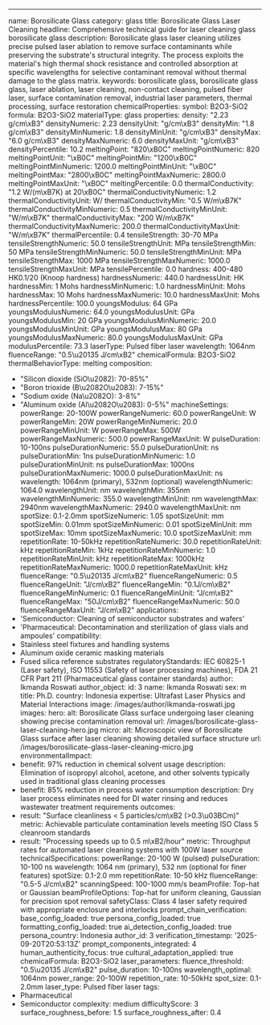 ---
name: Borosilicate Glass
category: glass
title: Borosilicate Glass Laser Cleaning
headline: Comprehensive technical guide for laser cleaning glass borosilicate glass
description: Borosilicate glass laser cleaning utilizes precise pulsed laser ablation
  to remove surface contaminants while preserving the substrate's structural integrity.
  The process exploits the material's high thermal shock resistance and controlled
  absorption at specific wavelengths for selective contaminant removal without thermal
  damage to the glass matrix.
keywords: borosilicate glass, borosilicate glass glass, laser ablation, laser cleaning,
  non-contact cleaning, pulsed fiber laser, surface contamination removal, industrial
  laser parameters, thermal processing, surface restoration
chemicalProperties:
  symbol: B2O3-SiO2
  formula: B2O3-SiO2
  materialType: glass
properties:
  density: "2.23 g/cm\xB3"
  densityNumeric: 2.23
  densityUnit: "g/cm\xB3"
  densityMin: "1.8 g/cm\xB3"
  densityMinNumeric: 1.8
  densityMinUnit: "g/cm\xB3"
  densityMax: "6.0 g/cm\xB3"
  densityMaxNumeric: 6.0
  densityMaxUnit: "g/cm\xB3"
  densityPercentile: 10.2
  meltingPoint: "820\xB0C"
  meltingPointNumeric: 820
  meltingPointUnit: "\xB0C"
  meltingPointMin: "1200\xB0C"
  meltingPointMinNumeric: 1200.0
  meltingPointMinUnit: "\xB0C"
  meltingPointMax: "2800\xB0C"
  meltingPointMaxNumeric: 2800.0
  meltingPointMaxUnit: "\xB0C"
  meltingPercentile: 0.0
  thermalConductivity: "1.2 W/(m\xB7K) at 20\xB0C"
  thermalConductivityNumeric: 1.2
  thermalConductivityUnit: W/
  thermalConductivityMin: "0.5 W/m\xB7K"
  thermalConductivityMinNumeric: 0.5
  thermalConductivityMinUnit: "W/m\xB7K"
  thermalConductivityMax: "200 W/m\xB7K"
  thermalConductivityMaxNumeric: 200.0
  thermalConductivityMaxUnit: "W/m\xB7K"
  thermalPercentile: 0.4
  tensileStrength: 30-70 MPa
  tensileStrengthNumeric: 50.0
  tensileStrengthUnit: MPa
  tensileStrengthMin: 50 MPa
  tensileStrengthMinNumeric: 50.0
  tensileStrengthMinUnit: MPa
  tensileStrengthMax: 1000 MPa
  tensileStrengthMaxNumeric: 1000.0
  tensileStrengthMaxUnit: MPa
  tensilePercentile: 0.0
  hardness: 400-480 HK0.1/20 (Knoop hardness)
  hardnessNumeric: 440.0
  hardnessUnit: HK
  hardnessMin: 1 Mohs
  hardnessMinNumeric: 1.0
  hardnessMinUnit: Mohs
  hardnessMax: 10 Mohs
  hardnessMaxNumeric: 10.0
  hardnessMaxUnit: Mohs
  hardnessPercentile: 100.0
  youngsModulus: 64 GPa
  youngsModulusNumeric: 64.0
  youngsModulusUnit: GPa
  youngsModulusMin: 20 GPa
  youngsModulusMinNumeric: 20.0
  youngsModulusMinUnit: GPa
  youngsModulusMax: 80 GPa
  youngsModulusMaxNumeric: 80.0
  youngsModulusMaxUnit: GPa
  modulusPercentile: 73.3
  laserType: Pulsed fiber laser
  wavelength: 1064nm
  fluenceRange: "0.5\u20135 J/cm\xB2"
  chemicalFormula: B2O3-SiO2
  thermalBehaviorType: melting
composition:
- "Silicon dioxide (SiO\u2082): 70-85%"
- "Boron trioxide (B\u2082O\u2083): 7-15%"
- "Sodium oxide (Na\u2082O): 3-8%"
- "Aluminum oxide (Al\u2082O\u2083): 0-5%"
machineSettings:
  powerRange: 20-100W
  powerRangeNumeric: 60.0
  powerRangeUnit: W
  powerRangeMin: 20W
  powerRangeMinNumeric: 20.0
  powerRangeMinUnit: W
  powerRangeMax: 500W
  powerRangeMaxNumeric: 500.0
  powerRangeMaxUnit: W
  pulseDuration: 10-100ns
  pulseDurationNumeric: 55.0
  pulseDurationUnit: ns
  pulseDurationMin: 1ns
  pulseDurationMinNumeric: 1.0
  pulseDurationMinUnit: ns
  pulseDurationMax: 1000ns
  pulseDurationMaxNumeric: 1000.0
  pulseDurationMaxUnit: ns
  wavelength: 1064nm (primary), 532nm (optional)
  wavelengthNumeric: 1064.0
  wavelengthUnit: nm
  wavelengthMin: 355nm
  wavelengthMinNumeric: 355.0
  wavelengthMinUnit: nm
  wavelengthMax: 2940nm
  wavelengthMaxNumeric: 2940.0
  wavelengthMaxUnit: nm
  spotSize: 0.1-2.0mm
  spotSizeNumeric: 1.05
  spotSizeUnit: mm
  spotSizeMin: 0.01mm
  spotSizeMinNumeric: 0.01
  spotSizeMinUnit: mm
  spotSizeMax: 10mm
  spotSizeMaxNumeric: 10.0
  spotSizeMaxUnit: mm
  repetitionRate: 10-50kHz
  repetitionRateNumeric: 30.0
  repetitionRateUnit: kHz
  repetitionRateMin: 1kHz
  repetitionRateMinNumeric: 1.0
  repetitionRateMinUnit: kHz
  repetitionRateMax: 1000kHz
  repetitionRateMaxNumeric: 1000.0
  repetitionRateMaxUnit: kHz
  fluenceRange: "0.5\u20135 J/cm\xB2"
  fluenceRangeNumeric: 0.5
  fluenceRangeUnit: "J/cm\xB2"
  fluenceRangeMin: "0.1J/cm\xB2"
  fluenceRangeMinNumeric: 0.1
  fluenceRangeMinUnit: "J/cm\xB2"
  fluenceRangeMax: "50J/cm\xB2"
  fluenceRangeMaxNumeric: 50.0
  fluenceRangeMaxUnit: "J/cm\xB2"
applications:
- 'Semiconductor: Cleaning of semiconductor substrates and wafers'
- 'Pharmaceutical: Decontamination and sterilization of glass vials and ampoules'
compatibility:
- Stainless steel fixtures and handling systems
- Aluminum oxide ceramic masking materials
- Fused silica reference substrates
regulatoryStandards: IEC 60825-1 (Laser safety), ISO 11553 (Safety of laser processing
  machines), FDA 21 CFR Part 211 (Pharmaceutical glass container standards)
author: Ikmanda Roswati
author_object:
  id: 3
  name: Ikmanda Roswati
  sex: m
  title: Ph.D.
  country: Indonesia
  expertise: Ultrafast Laser Physics and Material Interactions
  image: /images/author/ikmanda-roswati.jpg
images:
  hero:
    alt: Borosilicate Glass surface undergoing laser cleaning showing precise contamination
      removal
    url: /images/borosilicate-glass-laser-cleaning-hero.jpg
  micro:
    alt: Microscopic view of Borosilicate Glass surface after laser cleaning showing
      detailed surface structure
    url: /images/borosilicate-glass-laser-cleaning-micro.jpg
environmentalImpact:
- benefit: 97% reduction in chemical solvent usage
  description: Elimination of isopropyl alcohol, acetone, and other solvents typically
    used in traditional glass cleaning processes
- benefit: 85% reduction in process water consumption
  description: Dry laser process eliminates need for DI water rinsing and reduces
    wastewater treatment requirements
outcomes:
- result: "Surface cleanliness < 5 particles/cm\xB2 (>0.3\u03BCm)"
  metric: Achievable particulate contamination levels meeting ISO Class 5 cleanroom
    standards
- result: "Processing speeds up to 0.5 m\xB2/hour"
  metric: Throughput rates for automated laser cleaning systems with 100W laser source
technicalSpecifications:
  powerRange: 20-100 W (pulsed)
  pulseDuration: 10-100 ns
  wavelength: 1064 nm (primary), 532 nm (optional for finer features)
  spotSize: 0.1-2.0 mm
  repetitionRate: 10-50 kHz
  fluenceRange: "0.5-5 J/cm\xB2"
  scanningSpeed: 100-1000 mm/s
  beamProfile: Top-hat or Gaussian
  beamProfileOptions: Top-hat for uniform cleaning, Gaussian for precision spot removal
  safetyClass: Class 4 laser safety required with appropriate enclosure and interlocks
prompt_chain_verification:
  base_config_loaded: true
  persona_config_loaded: true
  formatting_config_loaded: true
  ai_detection_config_loaded: true
  persona_country: Indonesia
  author_id: 3
  verification_timestamp: '2025-09-20T20:53:13Z'
  prompt_components_integrated: 4
  human_authenticity_focus: true
  cultural_adaptation_applied: true
chemicalFormula: B2O3-SiO2
laser_parameters:
  fluence_threshold: "0.5\u20135 J/cm\xB2"
  pulse_duration: 10-100ns
  wavelength_optimal: 1064nm
  power_range: 20-100W
  repetition_rate: 10-50kHz
  spot_size: 0.1-2.0mm
  laser_type: Pulsed fiber laser
tags:
- Pharmaceutical
- Semiconductor
complexity: medium
difficultyScore: 3
surface_roughness_before: 1.5
surface_roughness_after: 0.4
